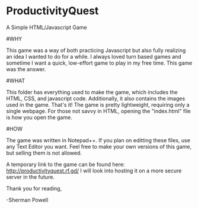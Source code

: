 # ProductivityQuest
A Simple HTML/Javascript Game

#WHY

This game was a way of both practicing Javascript but also fully realizing an idea I wanted to do for a while. I always loved turn based games and sometime I want a quick, low-effort game to play in my free time. This game was the answer.

#WHAT

This folder has everything used to make the game, which includes the HTML, CSS, and javascript code. Additionally, it also contains the images used in the game. That's it! The game is pretty lightweight, requiring only a single webpage. For those not savvy in HTML, opening the "index.html" file is how you open the game.

#HOW

The game was written in Notepad++. If you plan on editting these files, use any Text Editor you want. Feel free to make your own versions of this game, but selling them is not allowed.

A temporary link to the game can be found here: http://productivityquest.rf.gd/
I will look into hosting it on a more secure server in the future.

Thank you for reading,

-Sherman Powell
